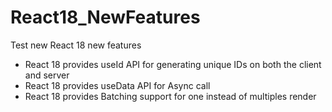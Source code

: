 # React18_NewFeatures
Test new React 18 new features 
* React 18 provides useId API for generating unique IDs on both the client and server
* React 18 provides useData API for Async call 
* React 18 provides Batching support for one instead of multiples render 
